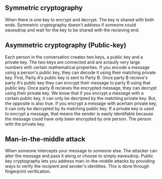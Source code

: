 <h2>Symmetric cryptography</h2>
When there is one key to encrypt and decrypt. The key is shared with both ends. Symmetric cryptography doesn't address if someone could eavesdrop and wait for the key to be shared with the recieving end. 
<h2>Asymmetric cryptography (Public-key)</h2>
Each person in the conversation creates two keys, a public key and a private key. The two keys are connected and are actaully very large numbers with certain mathematical properties. If you encode a message using a person's public key, they can decode it using their matching private key. 
First, Party A's public key is sent to Party B. Once party B recieve's party A's public key they can encrypt their message to party B using that public key. Once party B recieves the encrypted message, they can decrypt using their private key.
We know that if you encrypt a message with a certain public key, it can only be decripted by the matching private key. But, the opposite is also true. If you encrypt a message with acertain private key, it can only be decrypted by its matching public key.
If a private key is used to encrypt a message, that means the sender is easily identifable because the message could have only been encrypted by one person. The person with the private key.
<h2>Man-in-the-middle attack</h2>
When someone intercepts your message to someone else. The attacker can alter the message and pass it along or choose to simply eavesdrop.
Public key cryptography lets you address man-in-the-middle attacks by providing ways to verify the recipient and sender's identities. This is done through fingerprint verification.
